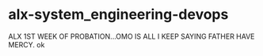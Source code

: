 # alx-system_engineering-devops
ALX 1ST WEEK OF PROBATION...OMO IS ALL I KEEP SAYING FATHER HAVE MERCY.
ok
